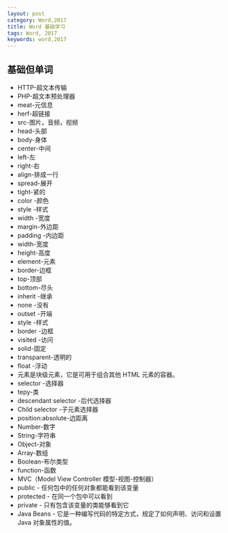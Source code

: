 ```yaml
---
layout: post
category: Word,2017
title: Word 基础学习
tags: Word, 2017
keywords: word,2017
---
```

## 基础但单词

* HTTP-超文本传输
* PHP-超文本预处理器
* meat-元信息
* herf-超链接
* src-图片，音频，视频
* head-头部
* body-身体
* center-中间
* left-左
* right-右
* align-排成一行
* spread-展开
* tight-紧的
* color -颜色
* style -样式
* width -宽度
* margin-外边距 
* padding -内边距
* width-宽度
* height-高度
* element-元素
* border-边框
* top-顶部
* bottom-尽头
* inherit -继承
* none -没有
* outset -开端
* style -样式
* border -边框
* visited -访问
* solid-固定
* transparent-透明的
* float -浮动
* <div> 元素是块级元素，它是可用于组合其他 HTML 元素的容器。
* selector -选择器
* tepy-类
* descendant selector -后代选择器
* Child selector -子元素选择器
* position:absolute-边距离
* Number-数字
* String-字符串
* Object-对象
* Array-数组
* Boolean-布尔类型
* function-函数
* MVC（Model View Controller 模型-视图-控制器） 
* public - 任何包中的任何对象都能看到该变量 
* protected - 在同一个包中可以看到
* private - 只有包含该变量的类能够看到它
* Java Beans - 它是一种编写代码的特定方式，规定了如何声明、访问和设置 Java 对象属性的值。 